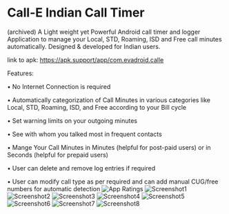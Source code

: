 # Call-E Indian Call Timer
(archived)
A Light weight yet Powerful Android call timer and logger Application to manage your Local, STD, Roaming, ISD and Free call minutes automatically. 
Designed & developed for Indian users.

link to apk: https://apk.support/app/com.evadroid.calle

Features:

•	No Internet Connection is required

•	Automatically categorization of Call Minutes in various categories like Local, STD, Roaming, ISD, and Free according to your Bill cycle

•	Set warning limits on your outgoing minutes

•	See with whom you talked most in frequent contacts

•	Mange Your Call Minutes in Minutes (helpful for post-paid users) or in Seconds (helpful for prepaid users)

•	User can delete and remove log entries if required

•	User can modify call type as per required and can add manual CUG/free numbers for automatic detection
![App Ratings](https://i.ibb.co/QM15PMY/calle.jpg)
![Screenshot1](https://image.winudf.com/v2/image/Y29tLmV2YWRyb2lkLmNhbGxlX3NjcmVlbnNob3RzXzBfYmE1OGFlMGY/screen-0.jpg?h=800&fakeurl=1)
![Screenshot2](https://image.winudf.com/v2/image/Y29tLmV2YWRyb2lkLmNhbGxlX3NjcmVlbnNob3RzXzFfM2M2ZjMxZGY/screen-1.jpg?h=800&fakeurl=1)
![Screenshot3](https://image.winudf.com/v2/image/Y29tLmV2YWRyb2lkLmNhbGxlX3NjcmVlbnNob3RzXzJfOTgwNDU0ZWM/screen-2.jpg?h=800&fakeurl=1)
![Screenshot4](https://image.winudf.com/v2/image/Y29tLmV2YWRyb2lkLmNhbGxlX3NjcmVlbnNob3RzXzNfNWZmYzM4MDg/screen-3.jpg?h=800&fakeurl=1)
![Screenshot5](https://image.winudf.com/v2/image/Y29tLmV2YWRyb2lkLmNhbGxlX3NjcmVlbnNob3RzXzRfYjgyZDNkN2Y/screen-4.jpg?h=800&fakeurl=1)
![Screenshot6](https://image.winudf.com/v2/image/Y29tLmV2YWRyb2lkLmNhbGxlX3NjcmVlbnNob3RzXzVfOGRkMGVjN2M/screen-5.jpg?h=800&fakeurl=1)
![Screenshot7](https://image.winudf.com/v2/image/Y29tLmV2YWRyb2lkLmNhbGxlX3NjcmVlbnNob3RzXzZfYmE2OGVmYmU/screen-6.jpg?h=800&fakeurl=1)
![Screenshot8](https://image.winudf.com/v2/image/Y29tLmV2YWRyb2lkLmNhbGxlX3NjcmVlbnNob3RzXzdfNjEzNTU0MDE/screen-7.jpg?h=800&fakeurl=1)

